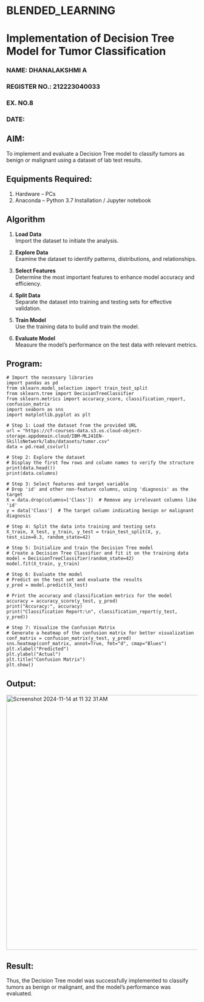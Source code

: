 # BLENDED_LEARNING
# Implementation of Decision Tree Model for Tumor Classification
<H3>NAME: DHANALAKSHMI A</H3>
<H3>REGISTER NO.: 212223040033</H3>
<H3>EX. NO.8</H3>
<H3>DATE:</H3>

## AIM:
To implement and evaluate a Decision Tree model to classify tumors as benign or malignant using a dataset of lab test results.

## Equipments Required:
1. Hardware – PCs
2. Anaconda – Python 3.7 Installation / Jupyter notebook

## Algorithm
1. **Load Data**  
   Import the dataset to initiate the analysis.

2. **Explore Data**  
   Examine the dataset to identify patterns, distributions, and relationships.

3. **Select Features**  
   Determine the most important features to enhance model accuracy and efficiency.

4. **Split Data**  
   Separate the dataset into training and testing sets for effective validation.

5. **Train Model**  
   Use the training data to build and train the model.

6. **Evaluate Model**  
   Measure the model’s performance on the test data with relevant metrics.

## Program:
```
# Import the necessary libraries
import pandas as pd
from sklearn.model_selection import train_test_split
from sklearn.tree import DecisionTreeClassifier
from sklearn.metrics import accuracy_score, classification_report, confusion_matrix
import seaborn as sns
import matplotlib.pyplot as plt

# Step 1: Load the dataset from the provided URL
url = "https://cf-courses-data.s3.us.cloud-object-storage.appdomain.cloud/IBM-ML241EN-SkillsNetwork/labs/datasets/tumor.csv"
data = pd.read_csv(url)

# Step 2: Explore the dataset
# Display the first few rows and column names to verify the structure
print(data.head())
print(data.columns)

# Step 3: Select features and target variable
# Drop 'id' and other non-feature columns, using 'diagnosis' as the target
X = data.drop(columns=['Class'])  # Remove any irrelevant columns like 'id'
y = data['Class']  # The target column indicating benign or malignant diagnosis

# Step 4: Split the data into training and testing sets
X_train, X_test, y_train, y_test = train_test_split(X, y, test_size=0.3, random_state=42)

# Step 5: Initialize and train the Decision Tree model
# Create a Decision Tree Classifier and fit it on the training data
model = DecisionTreeClassifier(random_state=42)
model.fit(X_train, y_train)

# Step 6: Evaluate the model
# Predict on the test set and evaluate the results
y_pred = model.predict(X_test)

# Print the accuracy and classification metrics for the model
accuracy = accuracy_score(y_test, y_pred)
print("Accuracy:", accuracy)
print("Classification Report:\n", classification_report(y_test, y_pred))

# Step 7: Visualize the Confusion Matrix
# Generate a heatmap of the confusion matrix for better visualization
conf_matrix = confusion_matrix(y_test, y_pred)
sns.heatmap(conf_matrix, annot=True, fmt="d", cmap="Blues")
plt.xlabel("Predicted")
plt.ylabel("Actual")
plt.title("Confusion Matrix")
plt.show()

```

## Output:
<img width="671" alt="Screenshot 2024-11-14 at 11 32 31 AM" src="https://github.com/user-attachments/assets/b4928d71-0dfd-485a-9ccc-0a5a75222352">


## Result:
Thus, the Decision Tree model was successfully implemented to classify tumors as benign or malignant, and the model’s performance was evaluated.

